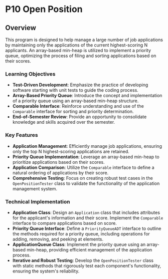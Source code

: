 # P10 Open Position

## Overview

This program is designed to help manage a large number of job applications by maintaining only the applications of the current highest-scoring N applicants. An array-based min-heap is utilized to implement a priority queue, optimizing the process of filing and sorting applications based on their scores.

### Learning Objectives

- **Test-Driven Development**: Emphasize the practice of developing software starting with unit tests to guide the coding process.
- **Array-Based Priority Queue**: Introduce the concept and implementation of a priority queue using an array-based min-heap structure.
- **Comparable Interface**: Reinforce understanding and use of the `Comparable` interface for sorting and priority determination.
- **End-of-Semester Review**: Provide an opportunity to consolidate knowledge and skills acquired over the semester.

### Key Features

- **Application Management**: Efficiently manage job applications, ensuring only the top N highest-scoring applications are retained.
- **Priority Queue Implementation**: Leverage an array-based min-heap to prioritize applications based on their scores.
- **Application Comparison**: Utilize the `Comparable` interface to define a natural ordering of applications by their score.
- **Comprehensive Testing**: Focus on creating robust test cases in the `OpenPositionTester` class to validate the functionality of the application management system.

### Technical Implementation

- **Application Class**: Design an `Application` class that includes attributes for the applicant's information and their score. Implement the `Comparable` interface to compare applications based on score.
- **Priority Queue Interface**: Define a `PriorityQueueADT` interface to outline the methods required for a priority queue, including operations for adding, removing, and peeking at elements.
- **ApplicationQueue Class**: Implement the priority queue using an array-based min-heap, providing efficient management of the application process.
- **Iterative and Robust Testing**: Develop the `OpenPositionTester` class with static methods that rigorously test each component's functionality, ensuring the system's reliability.

